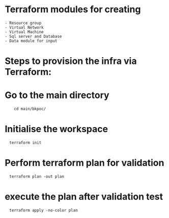 # Terraform modules for creating 
    - Resource group 
    - Virtual Network  
    - Virtual Machine  
    - Sql server and Database
    - Data module for input

# Steps to provision the infra via Terraform:

# Go to the main directory 
        cd main/bkpoc/
        
# Initialise the workspace  
      terraform init
      
# Perform terraform plan for validation
      terraform plan -out plan 
      
# execute the plan after validation test
      terraform apply -no-color plan


